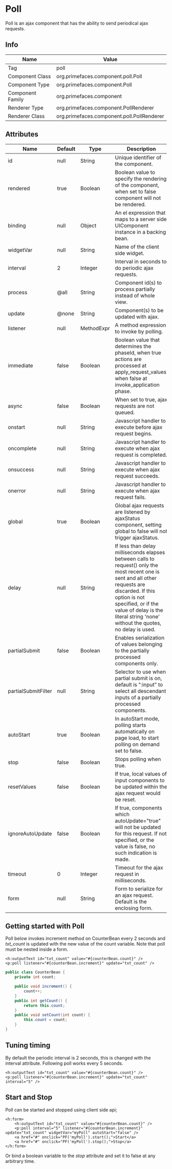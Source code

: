# Poll

Poll is an ajax component that has the ability to send periodical ajax requests.

## Info

| Name | Value |
| --- | --- |
| Tag | poll
| Component Class | org.primefaces.component.poll.Poll
| Component Type | org.primefaces.component.Poll
| Component Family | org.primefaces.component |
| Renderer Type | org.primefaces.component.PollRenderer
| Renderer Class | org.primefaces.component.poll.PollRenderer

## Attributes

| Name | Default | Type | Description | 
| --- | --- | --- | --- |
id | null | String | Unique identifier of the component.
rendered | true | Boolean | Boolean value to specify the rendering of the component, when set to false component will not be rendered.
binding | null | Object | An el expression that maps to a server side UIComponent instance in a backing bean.
widgetVar | null | String | Name of the client side widget.
interval | 2 | Integer | Interval in seconds to do periodic ajax requests.
process | @all | String | Component id(s) to process partially instead of whole view.
update | @none | String | Component(s) to be updated with ajax.
listener | null | MethodExpr | A method expression to invoke by polling.
immediate | false | Boolean | Boolean value that determines the phaseId, when true actions are processed at apply_request_values, when false at invoke_application phase.
async | false | Boolean | When set to true, ajax requests are not queued.
onstart | null | String | Javascript handler to execute before ajax request begins.
oncomplete | null | String | Javascript handler to execute when ajax request is completed.
onsuccess | null | String | Javascript handler to execute when ajax request succeeds.
onerror | null | String | Javascript handler to execute when ajax request fails.
global | true | Boolean | Global ajax requests are listened by ajaxStatus component, setting global to false will not trigger ajaxStatus.
delay | null | String | If less than delay milliseconds elapses between calls to request() only the most recent one is sent and all other requests are discarded. If this option is not specified, or if the value of delay is the literal string 'none' without the quotes, no delay is used.
partialSubmit | false | Boolean | Enables serialization of values belonging to the partially processed components only.
partialSubmitFilter | null | String | Selector to use when partial submit is on, default is ":input" to select all descendant inputs of a partially processed components.
autoStart | true | Boolean | In autoStart mode, polling starts automatically on page load, to start polling on demand set to false.
stop | false | Boolean | Stops polling when true.
resetValues | false | Boolean | If true, local values of input components to be updated within the ajax request would be reset.
ignoreAutoUpdate | false | Boolean | If true, components which autoUpdate="true" will not be updated for this request. If not specified, or the value is false, no such indication is made.
timeout | 0 | Integer | Timeout for the ajax request in milliseconds.
form | null | String | Form to serialize for an ajax request. Default is the enclosing form.

## Getting started with Poll
Poll below invokes increment method on CounterBean every 2 seconds and _txt_count_ is updated
with the new value of the count variable. Note that poll must be nested inside a form.

```xhtml
<h:outputText id="txt_count" value="#{counterBean.count}" />
<p:poll listener="#{counterBean.increment}" update="txt_count" />
```

```java
public class CounterBean {
    private int count;

    public void increment() {
        count++;
    }
    public int getCount() {
        return this.count;
    }
    public void setCount(int count) {
        this.count = count;
    }
}
```
## Tuning timing
By default the periodic interval is 2 seconds, this is changed with the interval attribute. Following
poll works every 5 seconds.

```xhtml
<h:outputText id="txt_count" value="#{counterBean.count}" />
<p:poll listener="#{counterBean.increment}" update="txt_count" interval="5" />
```
## Start and Stop
Poll can be started and stopped using client side api;

```xhtml
<h:form>
    <h:outputText id="txt_count" value="#{counterBean.count}" />
    <p:poll interval="5" listener="#{counterBean.increment}" update="txt_count" widgetVar="myPoll" autoStart="false" />
    <a href="#" onclick="PF('myPoll').start();">Start</a>
    <a href="#" onclick="PF('myPoll').stop();">Stop</a>
</h:form>
```
Or bind a boolean variable to the _stop_ attribute and set it to false at any arbitrary time.

